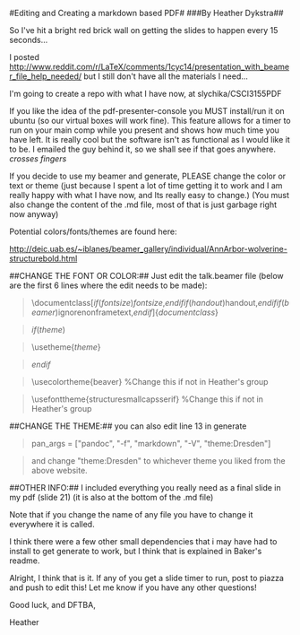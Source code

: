 #Editing and Creating a markdown based PDF#
###By Heather Dykstra##

So I've hit a bright red brick wall on getting the slides to happen every 15 seconds...

I posted http://www.reddit.com/r/LaTeX/comments/1cyc14/presentation_with_beamer_file_help_needed/
but I still don't have all the materials I need...

I'm going to create a repo with what I have now, at slychika/CSCI3155PDF

If you like the idea of the pdf-presenter-console you MUST install/run it on ubuntu (so our virtual boxes will work fine). This feature allows for a timer to run on your main comp while you present and shows how much time you have left. It is really cool but the software isn't as functional as I would like it to be. I emailed the guy behind it, so we shall see if that goes anywhere. *crosses fingers*

If you decide to use my beamer and generate, PLEASE change the color or text or theme (just because I spent a lot of time getting it to work and I am really happy with what I have now, and Its really easy to change.)
(You must also change the content of the .md file, most of that is just garbage right now anyway)

Potential colors/fonts/themes are found here:
 
 http://deic.uab.es/~iblanes/beamer_gallery/individual/AnnArbor-wolverine-structurebold.html
 
##CHANGE THE FONT OR COLOR:##
Just edit the talk.beamer file (below are the first 6 lines where the edit needs to be made):

> \documentclass[$if(fontsize)$$fontsize$,$endif$$if(handout)$handout,$endif$$if(beamer)$ignorenonframetext,$endif$]{$documentclass$}

>$if(theme)$

>\usetheme{$theme$}

>$endif$

>\usecolortheme{beaver} %Change this if not in Heather's group

>\usefonttheme{structuresmallcapsserif} %Change this if not in Heather's group

##CHANGE THE THEME:##
you can also edit line 13 in generate

>pan_args = ["pandoc", "-f", "markdown", "-V", "theme:Dresden"]

>and change "theme:Dresden" to whichever theme you liked from the above website. 

##OTHER INFO:##
I included everything you really need as a final slide in my pdf (slide 21) (it is also at the bottom of the .md file)

Note that if you change the name of any file you have to change it everywhere it is called.

I think there were a few other small dependencies that i may have had to install to get generate to work, but I think that is explained in Baker's readme. 

Alright, I think that is it. If any of you get a slide timer to run, post to piazza and push to edit this!
Let me know if you have any other questions!

Good luck, and DFTBA,

Heather
